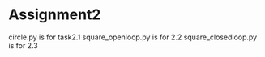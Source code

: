 # Assignment2

circle.py is for task2.1
square_openloop.py is for 2.2
square_closedloop.py is for 2.3
